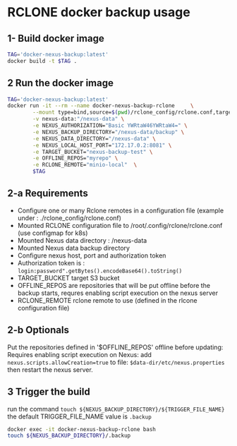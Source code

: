 # RCLONE docker backup usage

## 1- Build docker image

```bash
TAG='docker-nexus-backup:latest'
docker build -t $TAG .
```

## 2 Run the docker image

```bash
TAG='docker-nexus-backup:latest'
docker run -it --rm --name docker-nexus-backup-rclone     \
        --mount type=bind,source=$(pwd)/rclone_config/rclone.conf,target=/root/.config/rclone/rclone.conf,readonly \
        -v nexus-data:"/nexus-data" \
        -e NEXUS_AUTHORIZATION="Basic YWRtaW46YWRtaW4=" \
        -e NEXUS_BACKUP_DIRECTORY="/nexus-data/backup" \
        -e NEXUS_DATA_DIRECTORY="/nexus-data" \
        -e NEXUS_LOCAL_HOST_PORT="172.17.0.2:8081" \
        -e TARGET_BUCKET="nexus-backup-test" \
        -e OFFLINE_REPOS="myrepo" \
        -e RCLONE_REMOTE="minio-local"  \
        $TAG
```

## 2-a Requirements

- Configure one or many Rclone remotes in a configuration file (example under : ./rclone_config/rclone.conf)
- Mounted RCLONE configuration file to /root/.config/rclone/rclone.conf (use configmap for k8s)
- Mounted Nexus data directory : /nexus-data
- Mounted Nexus data backup directory
- Configure nexus host, port and authorization token
- Authorization token is : `login:password".getBytes().encodeBase64().toString()`
- TARGET_BUCKET target S3 bucket
- OFFLINE_REPOS are repositories that will be put offline before the backup starts, requres enabling script execution on the nexus server
- RCLONE_REMOTE rclone remote to use (defined in the rlcone configuration file)

## 2-b Optionals

Put the repositories defined in '\$OFFLINE_REPOS' offline before updating:
Requires enabling script execution on Nexus: add `nexus.scripts.allowCreation=true` to file: `$data-dir/etc/nexus.properties` then restart the nexus server.

## 3 Trigger the build

run the command `touch ${NEXUS_BACKUP_DIRECTORY}/${TRIGGER_FILE_NAME}` the default TRIGGER_FILE_NAME value is `.backup`

```bash
docker exec -it docker-nexus-backup-rclone bash
touch ${NEXUS_BACKUP_DIRECTORY}/.backup
```
